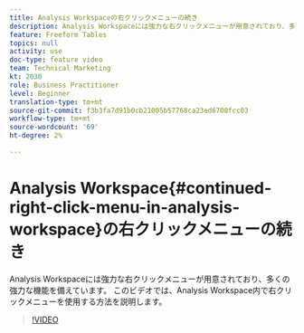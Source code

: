```yaml
---
title: Analysis Workspaceの右クリックメニューの続き
description: Analysis Workspaceには強力な右クリックメニューが用意されており、多くの強力な機能を備えています。 このビデオでは、Analysis Workspace内で右クリックメニューを使用する方法を説明します。
feature: Freeform Tables
topics: null
activity: use
doc-type: feature video
team: Technical Marketing
kt: 2030
role: Business Practitioner
level: Beginner
translation-type: tm+mt
source-git-commit: f3b3fa7d91b0cb21005b57768ca23ed6700fcc03
workflow-type: tm+mt
source-wordcount: '69'
ht-degree: 2%

---
```



# Analysis Workspace{#continued-right-click-menu-in-analysis-workspace}の右クリックメニューの続き

Analysis Workspaceには強力な右クリックメニューが用意されており、多くの強力な機能を備えています。 このビデオでは、Analysis Workspace内で右クリックメニューを使用する方法を説明します。

>[!VIDEO](https://video.tv.adobe.com/v/23982/?quality=12)
